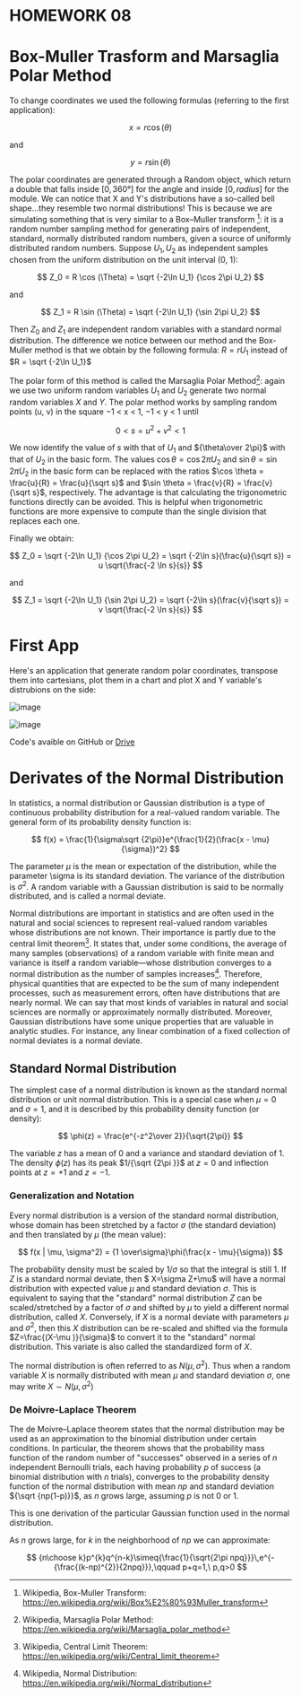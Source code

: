 # HOMEWORK 08

<script type="text/x-mathjax-config">
    MathJax.Hub.Config({
      tex2jax: {
        skipTags: ['script', 'noscript', 'style', 'textarea', 'pre'],
        inlineMath: [['\\(','\\)'], ['$', '$']],
        displayMath: [ ['$$','$$'], ["\\[","\\]"] ],
      }
    });
  </script>
  <script src="https://cdn.mathjax.org/mathjax/latest/MathJax.js?config=TeX-AMS-MML_HTMLorMML" type="text/javascript"></script>
  
    
# Box-Muller Trasform and Marsaglia Polar Method

To change coordinates we used the following formulas (referring to the first application):

$$
x = r \cos (\theta)
$$ 

and 

$$
y = r \sin (\theta) 
$$

The polar coordinates are generated through a Random object, which return a double that falls inside $[0, 360°]$ for the angle and inside $[0, radius]$ for the module.
We can notice that X and Y's distributions have a so-called bell shape...they resemble two normal distributions!
This is because we are simulating something that is very similar to a Box–Muller transform [^1]:  it is a random number sampling method for generating pairs of independent, standard, normally distributed random numbers, given a source of uniformly distributed random numbers.
Suppose $U_1, U_2$ as independent samples chosen from the uniform distribution on the unit interval (0, 1):

$$
Z_0 = R \cos (\Theta) = \sqrt {-2\ln U_1} {\cos 2\pi U_2}
$$

and

$$
Z_1 = R \sin (\Theta) = \sqrt {-2\ln U_1} {\sin 2\pi U_2}
$$

Then $Z_0$ and $Z_1$ are independent random variables with a standard normal distribution.
The difference we notice between our method and the Box-Muller method is that we obtain by the following formula: $R = rU_1$ instead of $R = \sqrt {-2\ln U_1}$

The polar form of this method is called the Marsaglia Polar Method[^2]: again we use two uniform random variables $U_1$ and $U_2$ generate two normal random variables $X$  and $Y$. 
The polar method works by sampling random points (u, v) in the square −1 < x < 1, −1 < y < 1 until

$$
0 < s = u^2 + v^2 < 1
$$

We now identify the value of $s$ with that of $U_1$ and ${\theta\over 2\pi}$ with that of $U_2$ in the basic form. 
The values $\cos \theta = \cos{2\pi U_2}$ and $\sin \theta = \sin{2\pi U_2}$ in the basic form can be replaced with the ratios $\cos \theta = \frac{u}{R} = \frac{u}{\sqrt s}$ and $\sin \theta = \frac{v}{R} = \frac{v}{\sqrt s}$, respectively. 
The advantage is that calculating the trigonometric functions directly can be avoided. This is helpful when trigonometric functions are more expensive to compute than the single division that replaces each one.

Finally we obtain: 

$$
Z_0 = \sqrt {-2\ln U_1} {\cos 2\pi U_2} = \sqrt {-2\ln s}(\frac{u}{\sqrt s}) = u \sqrt{\frac{-2 \ln s}{s}}
$$

and 

$$
Z_1 = \sqrt {-2\ln U_1} {\sin 2\pi U_2} = \sqrt {-2\ln s}(\frac{v}{\sqrt s}) = v \sqrt{\frac{-2 \ln s}{s}}
$$

# First App

Here's an application that generate random polar coordinates, transpose them into cartesians, plot them in a chart and plot X and Y variable's distrubions on the side: 

![image](https://user-images.githubusercontent.com/74598295/203375793-976c9db2-cb65-48b6-9534-f468c3c352a6.png)

![image](https://user-images.githubusercontent.com/74598295/203375881-f33c4348-cc31-4218-873b-b1803f9e8156.png)

Code's avaible on GitHub or [Drive](https://drive.google.com/file/d/1MffYJjZ6b9x9Gf9SZY43FZQRpekpmgNL/view?usp=share_link)

# Derivates of the Normal Distribution

In statistics, a normal distribution or Gaussian distribution is a type of continuous probability distribution for a real-valued random variable. The general form of its probability density function is:

$$
f(x) = \frac{1}{\sigma\sqrt {2\pi}}e^{\frac{1}{2}(\frac{x - \mu}{\sigma})^2}
$$

The parameter $\mu$  is the mean or expectation of the distribution, while the parameter \sigma is its standard deviation. The variance of the distribution is $\sigma ^{2}$. A random variable with a Gaussian distribution is said to be normally distributed, and is called a normal deviate.

Normal distributions are important in statistics and are often used in the natural and social sciences to represent real-valued random variables whose distributions are not known. Their importance is partly due to the central limit theorem[^3]. It states that, under some conditions, the average of many samples (observations) of a random variable with finite mean and variance is itself a random variable—whose distribution converges to a normal distribution as the number of samples increases[^4]. Therefore, physical quantities that are expected to be the sum of many independent processes, such as measurement errors, often have distributions that are nearly normal. We can say that most kinds of variables in natural and social sciences are normally or approximately normally distributed.
Moreover, Gaussian distributions have some unique properties that are valuable in analytic studies. For instance, any linear combination of a fixed collection of normal deviates is a normal deviate.

## Standard Normal Distribution

The simplest case of a normal distribution is known as the standard normal distribution or unit normal distribution. This is a special case when $\mu = 0$ and $\sigma =1$, and it is described by this probability density function (or density):

$$
\phi(z) = \frac{e^{-z^2\over 2}}{\sqrt{2\pi}}
$$

The variable $z$ has a mean of 0 and a variance and standard deviation of 1. The density $\phi (z)$ has its peak $1/{\sqrt {2\pi }}$ at $z=0$ and inflection points at $z = +1$ and $z = -1$.

### Generalization and Notation

Every normal distribution is a version of the standard normal distribution, whose domain has been stretched by a factor $\sigma$ (the standard deviation) and then translated by $\mu$ (the mean value):

$$
f(x | \mu, \sigma^2) = {1 \over\sigma}\phi(\frac{x - \mu}{\sigma})
$$

The probability density must be scaled by $1/\sigma$  so that the integral is still 1.
If $Z$ is a standard normal deviate, then $ X=\sigma Z+\mu$ will have a normal distribution with expected value $\mu$  and standard deviation $\sigma$. This is equivalent to saying that the "standard" normal distribution $Z$ can be scaled/stretched by a factor of $\sigma$ and shifted by $\mu$ to yield a different normal distribution, called $X$. Conversely, if $X$ is a normal deviate with parameters $\mu$ and $\sigma ^{2}$, then this $X$ distribution can be re-scaled and shifted via the formula $Z=\frac{(X-\mu )}{\sigma}$ to convert it to the "standard" normal distribution. This variate is also called the standardized form of $X$.

The normal distribution is often referred to as $N(\mu, \sigma^2)$. Thus when a random variable $X$ is normally distributed with mean $\mu$ and standard deviation $\sigma$, one may write $X \sim N(\mu, \sigma^2)$

### De Moivre-Laplace Theorem

The de Moivre–Laplace theorem states that the normal distribution may be used as an approximation to the binomial distribution under certain conditions. In particular, the theorem shows that the probability mass function of the random number of "successes" observed in a series of $n$ independent Bernoulli trials, each having probability $p$ of success (a binomial distribution with $n$ trials), converges to the probability density function of the normal distribution with mean $np$ and standard deviation ${\sqrt {np(1-p)}}$, as $n$ grows large, assuming $p$ is not 0 or 1.

This is one derivation of the particular Gaussian function used in the normal distribution.

As $n$ grows large, for $k$ in the neighborhood of $np$ we can approximate:

$$
{n\choose k}p^{k}q^{n-k}\simeq{\frac{1}{\sqrt{2\pi npq}}}\,e^{-{\frac{(k-np)^{2}}{2npq}}},\qquad p+q=1,\ p,q>0
$$

[^1]: Wikipedia, Box-Muller Transform: https://en.wikipedia.org/wiki/Box%E2%80%93Muller_transform
[^2]: Wikipedia, Marsaglia Polar Method: https://en.wikipedia.org/wiki/Marsaglia_polar_method
[^3]: Wikipedia, Central Limit Theorem: https://en.wikipedia.org/wiki/Central_limit_theorem
[^4]: Wikipedia, Normal Distribution: https://en.wikipedia.org/wiki/Normal_distribution
[^5]: Wikipedia, De Moivre-Laplace Theorem: https://en.wikipedia.org/wiki/De_Moivre%E2%80%93Laplace_theorem
